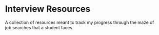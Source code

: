 # Interview Resources

A collection of resources meant to track my progress through the maze of job searches that a student faces. 

